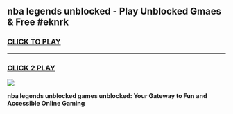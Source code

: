 
## nba legends unblocked - Play Unblocked Gmaes & Free #eknrk
<h3>
<a href="https://news.freeplayer.one?title=nba_legends_unblocked&ref=24F">CLICK TO PLAY</a></h3>
<hr>

<h3>
<a href="https://news.freeplayer.one?title=nba_legends_unblocked&ref=24F">CLICK 2 PLAY</a>
  
</h3>

<a href="https://news.freeplayer.one?title=nba_legends_unblocked&ref=24F/"><img src="https://clearcache.store/games.png"></a>


**nba legends unblocked games unblocked: Your Gateway to Fun and Accessible Online Gaming**
